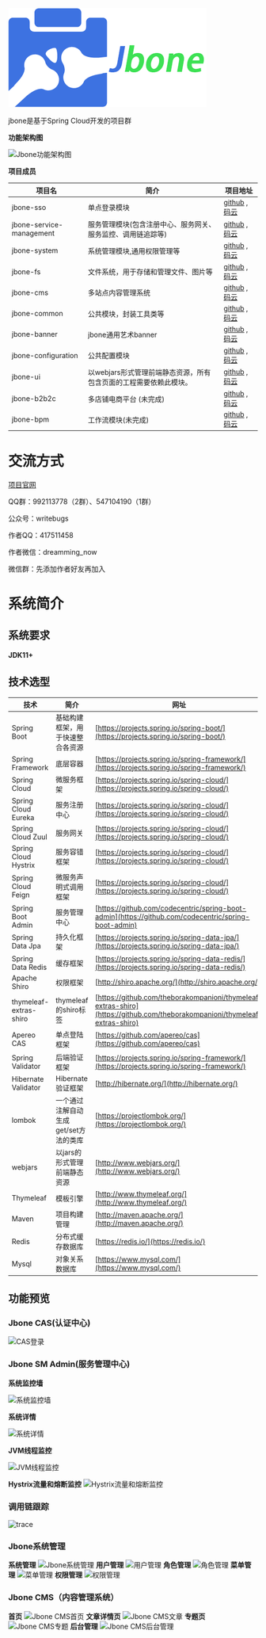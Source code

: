 


![Jbone logo](doc/images/logo-text.png)

jbone是基于Spring Cloud开发的项目群

**功能架构图**

![Jbone功能架构图](doc/images/features.png)

**项目成员**

项目名 | 简介 | 项目地址
---- | ------ | ----
jbone-sso | 单点登录模块 | [github](https://github.com/417511458/jbone-sso) , [码云](https://gitee.com/majunwei2017/jbone-sso)
jbone-service-management | 服务管理模块(包含注册中心、服务网关、服务监控、调用链追踪等)  |  [github](https://github.com/417511458/jbone-service-management) , [码云](https://gitee.com/majunwei2017/jbone-service-management)
jbone-system | 系统管理模块,通用权限管理等 | [github](https://github.com/417511458/jbone-system) , [码云](https://gitee.com/majunwei2017/jbone-system)
jbone-fs | 文件系统，用于存储和管理文件、图片等 | [github](https://github.com/417511458/jbone-fs) , [码云](https://gitee.com/majunwei2017/jbone-fs)
jbone-cms | 多站点内容管理系统 | [github](https://github.com/417511458/jbone-cms) , [码云](https://gitee.com/majunwei2017/jbone-cms)
jbone-common | 公共模块，封装工具类等 | [github](https://github.com/417511458/jbone) , [码云](https://gitee.com/majunwei2017/jbone)
jbone-banner | jbone通用艺术banner | [github](https://github.com/417511458/jbone) , [码云](https://gitee.com/majunwei2017/jbone)
jbone-configuration | 公共配置模块 | [github](https://github.com/417511458/jbone) , [码云](https://gitee.com/majunwei2017/jbone)
jbone-ui | 以webjars形式管理前端静态资源，所有包含页面的工程需要依赖此模块。 | [github](https://github.com/417511458/jbone) , [码云](https://gitee.com/majunwei2017/jbone)
jbone-b2b2c | 多店铺电商平台 (未完成) | [github](https://github.com/417511458/jbone-b2b2c) , [码云](https://gitee.com/majunwei2017/jbone-b2b2c)
jbone-bpm | 工作流模块(未完成) | [github](https://github.com/417511458/jbone-bpm) , [码云](https://gitee.com/majunwei2017/jbone-bpm)

# 交流方式

[项目官网](http://jbone.cn)

QQ群：992113778（2群）、547104190（1群）

公众号：writebugs

作者QQ：417511458

作者微信：dreamming_now

微信群：先添加作者好友再加入

# 系统简介

## 系统要求

**JDK11+**


## 技术选型
技术 | 简介 | 网址
---- | ------ | ----
Spring Boot | 基础构建框架，用于快速整合各资源 | [https://projects.spring.io/spring-boot/](https://projects.spring.io/spring-boot/)
Spring Framework | 底层容器 |  [https://projects.spring.io/spring-framework/](https://projects.spring.io/spring-framework/)
Spring Cloud | 微服务框架 | [https://projects.spring.io/spring-cloud/](https://projects.spring.io/spring-cloud/)
Spring Cloud Eureka | 服务注册中心 | [https://projects.spring.io/spring-cloud/](https://projects.spring.io/spring-cloud/)
Spring Cloud Zuul | 服务网关 | [https://projects.spring.io/spring-cloud/](https://projects.spring.io/spring-cloud/)
Spring Cloud Hystrix | 服务容错框架 | [https://projects.spring.io/spring-cloud/](https://projects.spring.io/spring-cloud/)
Spring Cloud Feign | 微服务声明式调用框架 | [https://projects.spring.io/spring-cloud/](https://projects.spring.io/spring-cloud/)
Spring Boot Admin | 服务管理中心 | [https://github.com/codecentric/spring-boot-admin](https://github.com/codecentric/spring-boot-admin)
Spring Data Jpa | 持久化框架 | [https://projects.spring.io/spring-data-jpa/](https://projects.spring.io/spring-data-jpa/)
Spring Data Redis | 缓存框架 | [https://projects.spring.io/spring-data-redis/](https://projects.spring.io/spring-data-redis/)
Apache Shiro | 权限框架 | [http://shiro.apache.org/](http://shiro.apache.org/)
thymeleaf-extras-shiro | thymeleaf的shiro标签 | [https://github.com/theborakompanioni/thymeleaf-extras-shiro](https://github.com/theborakompanioni/thymeleaf-extras-shiro)
Apereo CAS | 单点登陆框架 | [https://github.com/apereo/cas](https://github.com/apereo/cas)
Spring Validator | 后端验证框架 | [https://projects.spring.io/spring-framework/](https://projects.spring.io/spring-framework/)
Hibernate Validator | Hibernate验证框架 | [http://hibernate.org/](http://hibernate.org/)
lombok | 一个通过注解自动生成get/set方法的类库 | [https://projectlombok.org/](https://projectlombok.org/)
webjars | 以jars的形式管理前端静态资源 | [http://www.webjars.org/](http://www.webjars.org/)
Thymeleaf | 模板引擎  | [http://www.thymeleaf.org/](http://www.thymeleaf.org/)
Maven | 项目构建管理  | [http://maven.apache.org/](http://maven.apache.org/)
Redis | 分布式缓存数据库 | [https://redis.io/](https://redis.io/)
Mysql | 对象关系数据库 | [https://www.mysql.com/](https://www.mysql.com/)

## 功能预览
### Jbone CAS(认证中心)
![CAS登录](doc/images/loginview.png)
### Jbone SM Admin(服务管理中心)
**系统监控墙**

![系统监控墙](doc/images/bootadmin-wallboard.png)

**系统详情**

![系统详情](doc/images/bootadmin-instancedetails.png)

**JVM线程监控**

![JVM线程监控](doc/images/bootadmin-instancethread.png)

**Hystrix流量和熔断监控**
![Hystrix流量和熔断监控](doc/images/hystrix监控.png)

### 调用链跟踪
![trace](doc/images/zipkin_01.png)

### Jbone系统管理
**系统管理**
![Jbone系统管理](doc/images/systemManager.png)
**用户管理**
![用户管理](doc/images/userManager.png)
**角色管理**
![角色管理](doc/images/roleManager.png)
**菜单管理**
![菜单管理](doc/images/menuManager.png)
**权限管理**
![权限管理](doc/images/permissionManager.png)

### Jbone CMS（内容管理系统）
**首页**
![Jbone CMS首页](doc/images/cms_index.png)
**文章详情页**
![Jbone CMS文章](doc/images/cms_article.png)
**专题页**
![Jbone CMS专题](doc/images/cms_special.png)
**后台管理**
![Jbone CMS后台管理](doc/images/cms_admin.png)
